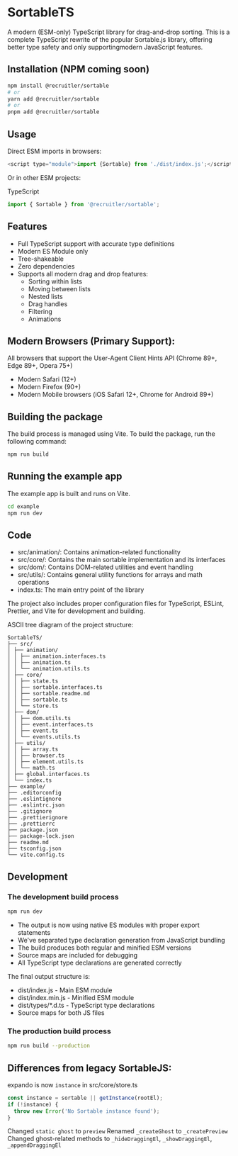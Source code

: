 # SortableTS

A modern (ESM-only) TypeScript library for drag-and-drop sorting.
This is a complete TypeScript rewrite of the popular Sortable.js library, offering better type safety and only supportingmodern JavaScript features.

## Installation (NPM coming soon)

```bash
npm install @recruitler/sortable
# or
yarn add @recruitler/sortable
# or
pnpm add @recruitler/sortable
```

## Usage

Direct ESM imports in browsers:

```javascript
<script type="module">import {Sortable} from './dist/index.js';</script>
```

Or in other ESM projects:

TypeScript

```typescript
import { Sortable } from '@recruitler/sortable';
```

## Features

- Full TypeScript support with accurate type definitions
- Modern ES Module only
- Tree-shakeable
- Zero dependencies
- Supports all modern drag and drop features:
  - Sorting within lists
  - Moving between lists
  - Nested lists
  - Drag handles
  - Filtering
  - Animations

## Modern Browsers (Primary Support):

All browsers that support the User-Agent Client Hints API (Chrome 89+, Edge 89+, Opera 75+)

- Modern Safari (12+)
- Modern Firefox (90+)
- Modern Mobile browsers (iOS Safari 12+, Chrome for Android 89+)

## Building the package

The build process is managed using Vite. To build the package, run the following command:

```bash
npm run build
```

## Running the example app

The example app is built and runs on Vite.

```bash
cd example
npm run dev
```

## Code

- src/animation/: Contains animation-related functionality
- src/core/: Contains the main sortable implementation and its interfaces
- src/dom/: Contains DOM-related utilities and event handling
- src/utils/: Contains general utility functions for arrays and math operations
- index.ts: The main entry point of the library

The project also includes proper configuration files for TypeScript, ESLint, Prettier, and Vite for development and building.

ASCII tree diagram of the project structure:

```
SortableTS/
├── src/
│ ├── animation/
│ │ ├── animation.interfaces.ts
│ │ ├── animation.ts
│ │ └── animation.utils.ts
│ ├── core/
│ │ ├── state.ts
│ │ ├── sortable.interfaces.ts
│ │ ├── sortable.readme.md
│ │ ├── sortable.ts
│ │ └── store.ts
│ ├── dom/
│ │ ├── dom.utils.ts
│ │ ├── event.interfaces.ts
│ │ ├── event.ts
│ │ └── events.utils.ts
│ ├── utils/
│ │ ├── array.ts
│ │ ├── browser.ts
│ │ ├── element.utils.ts
│ │ └── math.ts
│ ├── global.interfaces.ts
│ └── index.ts
├── example/
├── .editorconfig
├── .eslintignore
├── .eslintrc.json
├── .gitignore
├── .prettierignore
├── .prettierrc
├── package.json
├── package-lock.json
├── readme.md
├── tsconfig.json
└── vite.config.ts
```

## Development

### The development build process

```bash
npm run dev
```

- The output is now using native ES modules with proper export statements
- We've separated type declaration generation from JavaScript bundling
- The build produces both regular and minified ESM versions
- Source maps are included for debugging
- All TypeScript type declarations are generated correctly

The final output structure is:

- dist/index.js - Main ESM module
- dist/index.min.js - Minified ESM module
- dist/types/\*.d.ts - TypeScript type declarations
- Source maps for both JS files

### The production build process

```bash
npm run build --production
```

## Differences from legacy SortableJS:

expando is now `instance` in src/core/store.ts

```typescript
const instance = sortable || getInstance(rootEl);
if (!instance) {
  throw new Error('No Sortable instance found');
}
```

Changed `static ghost` to `preview`
Renamed `_createGhost` to `_createPreview`
Changed ghost-related methods to `_hideDraggingEl`, `_showDraggingEl`, `_appendDraggingEl`
